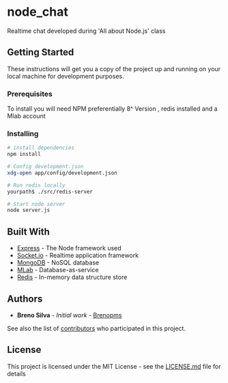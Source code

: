 # node_chat

Realtime chat developed during 'All about Node.js' class

## Getting Started

These instructions will get you a copy of the project up and running on your local machine for development purposes. 

### Prerequisites

To install you will need NPM preferentially 8^ Version , redis installed and a Mlab account

### Installing

``` bash
# install dependencies
npm install

# Config development.json
xdg-open app/config/development.json

# Run redis locally
yourpath$ ./src/redis-server

# Start node server
node server.js
```

## Built With

* [Express](http://expressjs.com/) - The Node framework used
* [Socket.io](https://socket.io/) - Realtime application framework
* [MongoDB](https://www.mongodb.com/) - NoSQL database
* [MLab](https://mlab.com/) - Database-as-service
* [Redis](https://redis.io/) - In-memory data structure store


## Authors

* **Breno Silva** - *Initial work* - [Brenopms](https://github.com/Brenopms)

See also the list of [contributors](https://github.com/Brenopms/node_chat/contributors) who participated in this project.

## License

This project is licensed under the MIT License - see the [LICENSE.md](LICENSE.md) file for details
